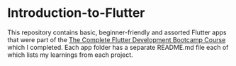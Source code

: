# Introduction-to-Flutter

This repository contains basic, beginner-friendly and assorted Flutter apps that were part of the [The Complete Flutter Development Bootcamp Course](https://www.appbrewery.co/p/flutter-development-bootcamp-with-dart) which I completed. Each app folder has a separate README.md file each of which lists my learnings from each project.
